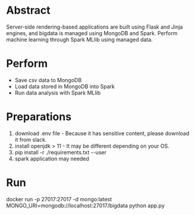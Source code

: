 # Abstract
Server-side rendering-based applications are built using Flask and Jinja engines, and bigdata is managed using MongoDB and Spark. Perform machine learning through Spark MLlib using managed data.

# Perform
- Save csv data to MongoDB
- Load data stored in MongoDB into Spark
- Run data analysis with Spark MLlib

# Preparations
1. download .env file - Because it has sensitive content, please download it from slack.
2. install openjdk > 11 - It may be different depending on your OS.
3. pip install -r ./requirements.txt --user
4. spark application may needed

# Run
docker run -p 27017:27017 -d mongo:latest
MONGO_URI=mongodb://localhost:27017/bigdata python app.py
